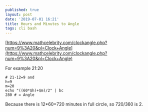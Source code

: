 ```yaml
---
published: true
layout: post
date: '2019-07-01 16:21'
title: Hours and Minutes to Angle
tags: cli bash 
---
```

[https://www.mathcelebrity.com/clockangle.php?num=9%3A20&pl=Clock+Angle](https://www.mathcelebrity.com/clockangle.php?num=9%3A20&pl=Clock+Angle)

For example 21:20

    # 21-12=9 and    
    h=9
    m=20
    echo "((60*$h)+$m)/2" | bc 
    280 # = Angle
    
Because there is 12*60=720 minutes in full circle, so 720/360 is 2.
